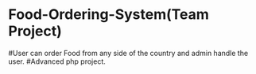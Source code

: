 # Food-Ordering-System(Team Project)
#User can order Food from any side of the country and admin handle the user.
#Advanced php project.
